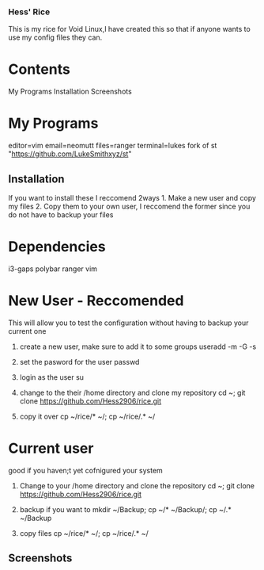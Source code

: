 ### Hess' Rice
This is my rice for Void Linux,I have created this so that if anyone wants to use my config files they can.
# Contents
My Programs
Installation
Screenshots

# My Programs
editor=vim
email=neomutt
files=ranger
terminal=lukes fork of st "https://github.com/LukeSmithxyz/st"

## Installation
If you want to install these I reccomend 2ways 1. Make a new user and copy my files 2. Copy them to your own user, I reccomend the former since you do not have to backup your files

# Dependencies
i3-gaps polybar ranger vim

# New User - Reccomended
This will allow you to test the configuration without having to backup your current one

1. create a new user, make sure to add it to some groups
useradd -m -G <groups> -s <shell> <user>
  
2. set the pasword for the user
passwd <user>

3. login as the user
su <user>

4. change to the their /home directory and clone my repository
cd ~; git clone https://github.com/Hess2906/rice.git

5. copy it over
cp ~/rice/* ~/; cp ~/rice/.* ~/
# Current user
good if you haven;t yet cofnigured your system

1. Change to your /home directory and clone the repository
cd ~; git clone https://github.com/Hess2906/rice.git

2. backup if you want to
mkdir ~/Backup; cp ~/* ~/Backup/; cp ~/.* ~/Backup

3. copy files
cp ~/rice/* ~/; cp ~/rice/.* ~/

## Screenshots
